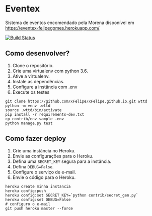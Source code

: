 # Eventex

Sistema de eventos encomendado pela Morena disponível em https://eventex-felipegomes.herokuapp.com/

[![Build Status](https://travis-ci.org/xFelipe/WTTD-Projeto1.svg?branch=master)](https://travis-ci.org/xFelipe/WTTD-Projeto1)


## Como desenvolver?

1. Clone o repositório.
2. Crie uma virtualenv com python 3.6.
3. Ative a virtualenv.
4. Instale as dependências.
5. Configure a instância com .env
6. Execute os testes

```console
git clone https://github.com/xFelipe/xFelipe.github.io.git wttd
python -m venv .wttd
source .wttd/bin/activate
pip install -r requirements-dev.txt
cp contrib/env-sample .env
python manage.py test
```

## Como fazer deploy

1. Crie uma instância no Heroku.
2. Envie as configurações para o Heroku.
3. Defina uma `SECRET_KEY` segura para a instância.
4. Defina `DEBUG=False`.
5. Configure o serviço de e-mail.
6. Envie o código para o Heroku.

```console
heroku create minha instancia
heroku config:push
heroku config:set SECRET_KEY=`python contrib/secret_gen.py`
heroku config:set DEBUG=False
# configuro o e-mail
git push heroku master --force
```

